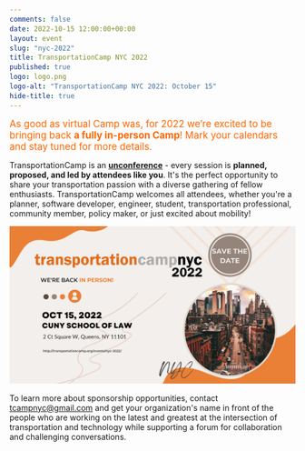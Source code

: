 ```yaml
---
comments: false
date: 2022-10-15 12:00:00+00:00
layout: event
slug: "nyc-2022"
title: TransportationCamp NYC 2022
published: true
logo: logo.png
logo-alt: "TransportationCamp NYC 2022: October 15"
hide-title: true
---
```


<span style="font-size: larger; color: #FF6600;">As good as virtual Camp was, for 2022 we’re excited to be bringing back **a fully in-person Camp**! Mark your calendars and stay tuned for more details.</span>

TransportationCamp is an **[unconference](https://en.wikipedia.org/wiki/Unconference)** - every session is **planned, proposed, and led by attendees like you**. It&#39;s the perfect opportunity to share your transportation passion with a diverse gathering of fellow enthusiasts. TransportationCamp welcomes all attendees, whether you&#39;re a planner, software developer, engineer, student, transportation professional, community member, policy maker, or just excited about mobility!

<img src="nyc-back.png" alt="Back In Person! October 15 at CUNY School of Law, 2 Court Square W, Queens, NY 11101" />

To learn more about sponsorship opportunities, contact [tcampnyc@gmail.com](mailto:tcampnyc@gmail.com) and get your organization's name in front of the people who are working on the latest and greatest at the intersection of transportation and technology while supporting a forum for collaboration and challenging conversations. 